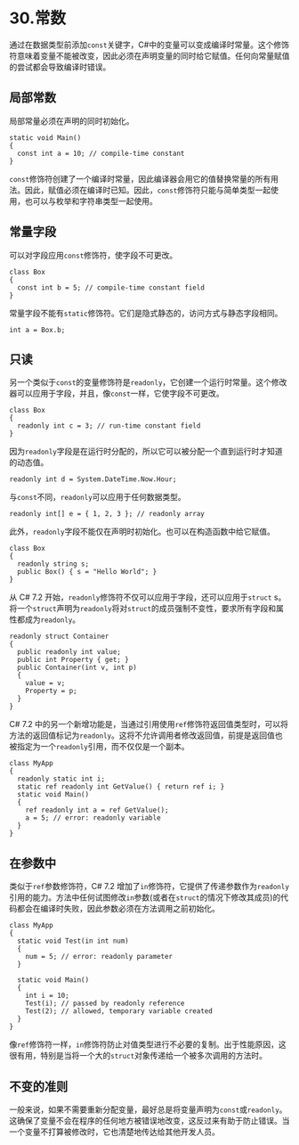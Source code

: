 # 30.常数

通过在数据类型前添加`const`关键字，C#中的变量可以变成编译时常量。这个修饰符意味着变量不能被改变，因此必须在声明变量的同时给它赋值。任何向常量赋值的尝试都会导致编译时错误。

## 局部常数

局部常量必须在声明的同时初始化。

```
static void Main()
{
  const int a = 10; // compile-time constant
}

```

`const`修饰符创建了一个编译时常量，因此编译器会用它的值替换常量的所有用法。因此，赋值必须在编译时已知。因此，`const`修饰符只能与简单类型一起使用，也可以与枚举和字符串类型一起使用。

## 常量字段

可以对字段应用`const`修饰符，使字段不可更改。

```
class Box
{
  const int b = 5; // compile-time constant field
}

```

常量字段不能有`static`修饰符。它们是隐式静态的，访问方式与静态字段相同。

```
int a = Box.b;

```

## 只读

另一个类似于`const`的变量修饰符是`readonly`，它创建一个运行时常量。这个修改器可以应用于字段，并且，像`const`一样，它使字段不可更改。

```
class Box
{
  readonly int c = 3; // run-time constant field
}

```

因为`readonly`字段是在运行时分配的，所以它可以被分配一个直到运行时才知道的动态值。

```
readonly int d = System.DateTime.Now.Hour;

```

与`const`不同，`readonly`可以应用于任何数据类型。

```
readonly int[] e = { 1, 2, 3 }; // readonly array

```

此外，`readonly`字段不能仅在声明时初始化。也可以在构造函数中给它赋值。

```
class Box
{
  readonly string s;
  public Box() { s = "Hello World"; }
}

```

从 C# 7.2 开始，`readonly`修饰符不仅可以应用于字段，还可以应用于`struct` s。将一个`struct`声明为`readonly`将对`struct`的成员强制不变性，要求所有字段和属性都成为`readonly`。

```
readonly struct Container
{
  public readonly int value;
  public int Property { get; }
  public Container(int v, int p)
  {
    value = v;
    Property = p;
  }
}

```

C# 7.2 中的另一个新增功能是，当通过引用使用`ref`修饰符返回值类型时，可以将方法的返回值标记为`readonly`。这将不允许调用者修改返回值，前提是返回值也被指定为一个`readonly`引用，而不仅仅是一个副本。

```
class MyApp
{
  readonly static int i;
  static ref readonly int GetValue() { return ref i; }
  static void Main()
  {
    ref readonly int a = ref GetValue();
    a = 5; // error: readonly variable
  }
}

```

## 在参数中

类似于`ref`参数修饰符，C# 7.2 增加了`in`修饰符，它提供了传递参数作为`readonly`引用的能力。方法中任何试图修改`in`参数(或者在`struct`的情况下修改其成员)的代码都会在编译时失败，因此参数必须在方法调用之前初始化。

```
class MyApp
{
  static void Test(in int num)
  {
    num = 5; // error: readonly parameter
  }

  static void Main()
  {
    int i = 10;
    Test(i); // passed by readonly reference
    Test(2); // allowed, temporary variable created
  }
}

```

像`ref`修饰符一样，`in`修饰符防止对值类型进行不必要的复制。出于性能原因，这很有用，特别是当将一个大的`struct`对象传递给一个被多次调用的方法时。

## 不变的准则

一般来说，如果不需要重新分配变量，最好总是将变量声明为`const`或`readonly`。这确保了变量不会在程序的任何地方被错误地改变，这反过来有助于防止错误。当一个变量不打算被修改时，它也清楚地传达给其他开发人员。